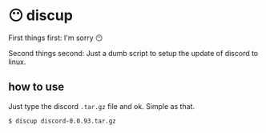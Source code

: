 # 😶 discup

First things first: I'm sorry 😶

Second things second: Just a dumb script to setup the update of discord to linux.

## how to use

Just type the discord `.tar.gz` file and ok. Simple as that.

```sh
$ discup discord-0.0.93.tar.gz
```
